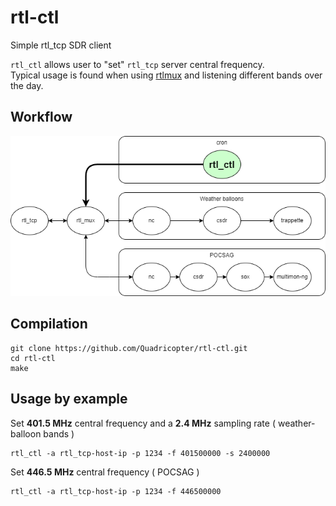rtl-ctl
===
Simple rtl_tcp SDR client

`rtl_ctl` allows user to "set" `rtl_tcp` server central frequency.  
Typical usage is found when using [rtlmux](https://github.com/slepp/rtlmux) and listening different bands over the day.

Workflow
--
![rtl_ctl Workflow](docs/workflow.png)

Compilation
--
```
git clone https://github.com/Quadricopter/rtl-ctl.git  
cd rtl-ctl  
make
```

Usage by example
--
Set **401.5 MHz** central frequency and a **2.4 MHz** sampling rate ( weather-balloon bands )  
```
rtl_ctl -a rtl_tcp-host-ip -p 1234 -f 401500000 -s 2400000
```
Set **446.5 MHz** central frequency ( POCSAG )  
```
rtl_ctl -a rtl_tcp-host-ip -p 1234 -f 446500000
```
